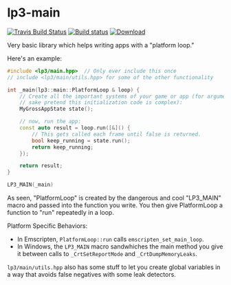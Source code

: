 # lp3-main

[![Travis Build Status](https://travis-ci.org/TimSimpson/lp3-main.svg?branch=master)](https://travis-ci.org/TimSimpson/lp3-main)
[![Build status](https://ci.appveyor.com/api/projects/status/vqcmfp6sflj902o7/branch/master?svg=true)](https://ci.appveyor.com/project/TimSimpson/lp3-main/branch/master)
[ ![Download](https://api.bintray.com/packages/timsimpson/richter/lp3-main%3ATimSimpson/images/download.svg) ](https://bintray.com/timsimpson/richter/lp3-main%3ATimSimpson/_latestVersion)

Very basic library which helps writing apps with a "platform loop."

Here's an example:

```cpp
#include <lp3/main.hpp>  // Only ever include this once
// include <lp3/main/utils.hpp> for some of the other functionality

int _main(lp3::main::PlatformLoop & loop) {
    // Create all the important systems of your game or app (for argument's
    // sake pretend this initialization code is complex):
    MyGrossAppState state();

    // now, run the app:
    const auto result = loop.run([&]() {
        // This gets called each frame until false is returned.
        bool keep_running = state.run();
        return keep_running;
    });

    return result;
}

LP3_MAIN(_main)
```

As seen, "PlatformLoop" is created by the dangerous and cool "LP3_MAIN" macro and passed into the function you write. You then give PlatformLoop a function to "run" repeatedly in a loop.

Platform Specific Behaviors:

* In Emscripten, `PlatformLoop::run` calls `emscripten_set_main_loop`.
* In Windows, the `LP3_MAIN` macro sandwhiches the main method you give it between calls to `_CrtSetReportMode` and `_CrtDumpMemoryLeaks`.

`lp3/main/utils.hpp` also has some stuff to let you create global variables in a way that avoids false negatives with some leak detectors.


